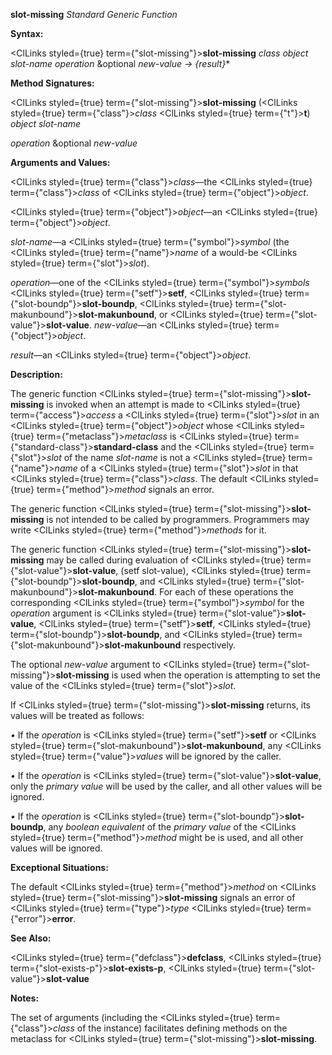 **slot-missing** *Standard Generic Function* 



**Syntax:** 



<ClLinks styled={true} term={"slot-missing"}><b>slot-missing</b></ClLinks> *class object slot-name operation* &amp;optional *new-value → \{result\}*\* 



**Method Signatures:** 



<ClLinks styled={true} term={"slot-missing"}><b>slot-missing</b></ClLinks> (<ClLinks styled={true} term={"class"}><i>class</i></ClLinks> <ClLinks styled={true} term={"t"}><b>t</b></ClLinks>) *object slot-name* 



*operation* &amp;optional *new-value* 



**Arguments and Values:** 



<ClLinks styled={true} term={"class"}><i>class</i></ClLinks>—the <ClLinks styled={true} term={"class"}><i>class</i></ClLinks> of <ClLinks styled={true} term={"object"}><i>object</i></ClLinks>. 



<ClLinks styled={true} term={"object"}><i>object</i></ClLinks>—an <ClLinks styled={true} term={"object"}><i>object</i></ClLinks>. 



*slot-name*—a <ClLinks styled={true} term={"symbol"}><i>symbol</i></ClLinks> (the <ClLinks styled={true} term={"name"}><i>name</i></ClLinks> of a would-be <ClLinks styled={true} term={"slot"}><i>slot</i></ClLinks>). 



*operation*—one of the <ClLinks styled={true} term={"symbol"}><i>symbols</i></ClLinks> <ClLinks styled={true} term={"setf"}><b>setf</b></ClLinks>, <ClLinks styled={true} term={"slot-boundp"}><b>slot-boundp</b></ClLinks>, <ClLinks styled={true} term={"slot-makunbound"}><b>slot-makunbound</b></ClLinks>, or <ClLinks styled={true} term={"slot-value"}><b>slot-value</b></ClLinks>. *new-value*—an <ClLinks styled={true} term={"object"}><i>object</i></ClLinks>. 



*result*—an <ClLinks styled={true} term={"object"}><i>object</i></ClLinks>. 



**Description:** 



The generic function <ClLinks styled={true} term={"slot-missing"}><b>slot-missing</b></ClLinks> is invoked when an attempt is made to <ClLinks styled={true} term={"access"}><i>access</i></ClLinks> a <ClLinks styled={true} term={"slot"}><i>slot</i></ClLinks> in an <ClLinks styled={true} term={"object"}><i>object</i></ClLinks> whose <ClLinks styled={true} term={"metaclass"}><i>metaclass</i></ClLinks> is <ClLinks styled={true} term={"standard-class"}><b>standard-class</b></ClLinks> and the <ClLinks styled={true} term={"slot"}><i>slot</i></ClLinks> of the name *slot-name* is not a <ClLinks styled={true} term={"name"}><i>name</i></ClLinks> of a <ClLinks styled={true} term={"slot"}><i>slot</i></ClLinks> in that <ClLinks styled={true} term={"class"}><i>class</i></ClLinks>. The default <ClLinks styled={true} term={"method"}><i>method</i></ClLinks> signals an error. 



The generic function <ClLinks styled={true} term={"slot-missing"}><b>slot-missing</b></ClLinks> is not intended to be called by programmers. Programmers may write <ClLinks styled={true} term={"method"}><i>methods</i></ClLinks> for it. 



The generic function <ClLinks styled={true} term={"slot-missing"}><b>slot-missing</b></ClLinks> may be called during evaluation of <ClLinks styled={true} term={"slot-value"}><b>slot-value</b></ClLinks>, (setf slot-value), <ClLinks styled={true} term={"slot-boundp"}><b>slot-boundp</b></ClLinks>, and <ClLinks styled={true} term={"slot-makunbound"}><b>slot-makunbound</b></ClLinks>. For each of these operations the corresponding <ClLinks styled={true} term={"symbol"}><i>symbol</i></ClLinks> for the *operation* argument is <ClLinks styled={true} term={"slot-value"}><b>slot-value</b></ClLinks>, <ClLinks styled={true} term={"setf"}><b>setf</b></ClLinks>, <ClLinks styled={true} term={"slot-boundp"}><b>slot-boundp</b></ClLinks>, and <ClLinks styled={true} term={"slot-makunbound"}><b>slot-makunbound</b></ClLinks> respectively. 



The optional *new-value* argument to <ClLinks styled={true} term={"slot-missing"}><b>slot-missing</b></ClLinks> is used when the operation is attempting to set the value of the <ClLinks styled={true} term={"slot"}><i>slot</i></ClLinks>. 



If <ClLinks styled={true} term={"slot-missing"}><b>slot-missing</b></ClLinks> returns, its values will be treated as follows: 



*•* If the *operation* is <ClLinks styled={true} term={"setf"}><b>setf</b></ClLinks> or <ClLinks styled={true} term={"slot-makunbound"}><b>slot-makunbound</b></ClLinks>, any <ClLinks styled={true} term={"value"}><i>values</i></ClLinks> will be ignored by the caller. 



*•* If the *operation* is <ClLinks styled={true} term={"slot-value"}><b>slot-value</b></ClLinks>, only the *primary value* will be used by the caller, and all other values will be ignored. 



*•* If the *operation* is <ClLinks styled={true} term={"slot-boundp"}><b>slot-boundp</b></ClLinks>, any *boolean equivalent* of the *primary value* of the <ClLinks styled={true} term={"method"}><i>method</i></ClLinks> might be is used, and all other values will be ignored. 







 



 



**Exceptional Situations:** 



The default <ClLinks styled={true} term={"method"}><i>method</i></ClLinks> on <ClLinks styled={true} term={"slot-missing"}><b>slot-missing</b></ClLinks> signals an error of <ClLinks styled={true} term={"type"}><i>type</i></ClLinks> <ClLinks styled={true} term={"error"}><b>error</b></ClLinks>. 



**See Also:** 



<ClLinks styled={true} term={"defclass"}><b>defclass</b></ClLinks>, <ClLinks styled={true} term={"slot-exists-p"}><b>slot-exists-p</b></ClLinks>, <ClLinks styled={true} term={"slot-value"}><b>slot-value</b></ClLinks> 



**Notes:** 



The set of arguments (including the <ClLinks styled={true} term={"class"}><i>class</i></ClLinks> of the instance) facilitates defining methods on the metaclass for <ClLinks styled={true} term={"slot-missing"}><b>slot-missing</b></ClLinks>. 



